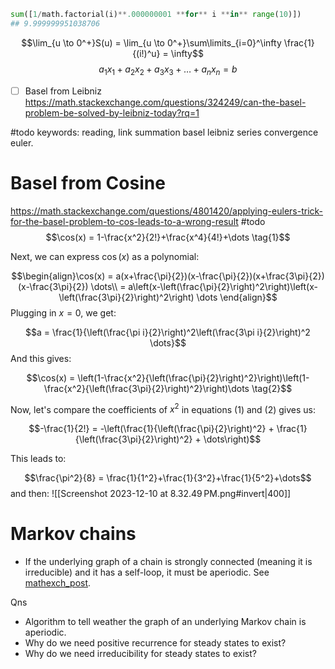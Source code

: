 ```python
sum([1/math.factorial(i)**.000000001 **for** i **in** range(10)])
## 9.999999951038706
```

$$\lim_{u \to 0^+}S(u) = \lim_{u \to 0^+}\sum\limits_{i=0}^\infty \frac{1}{(i!)^u} = \infty$$
$$a_1 x_1 + a_2 x_2 + a_3 x_3 + \dots + a_n x_n = b$$

- [ ] Basel from Leibniz https://math.stackexchange.com/questions/324249/can-the-basel-problem-be-solved-by-leibniz-today?rq=1

#todo keywords: reading, link summation basel leibniz series convergence euler.

# Basel from Cosine
https://math.stackexchange.com/questions/4801420/applying-eulers-trick-for-the-basel-problem-to-cos-leads-to-a-wrong-result #todo 
$$\cos(x) = 1-\frac{x^2}{2!}+\frac{x^4}{4!}+\dots \tag{1}$$

Next, we can express $\cos(x)$ as a polynomial:

$$\begin{align}\cos(x) = a(x+\frac{\pi}{2})(x-\frac{\pi}{2})(x+\frac{3\pi}{2})(x-\frac{3\pi}{2}) \dots\\
 = a\left(x-\left(\frac{\pi}{2}\right)^2\right)\left(x-\left(\frac{3\pi}{2}\right)^2\right) \dots
\end{align}$$
Plugging in $x=0$, we get:

$$a = \frac{1}{\left(\frac{\pi i}{2}\right)^2\left(\frac{3\pi i}{2}\right)^2 \dots}$$
And this gives:

$$\cos(x) = \left(1-\frac{x^2}{\left(\frac{\pi}{2}\right)^2}\right)\left(1-\frac{x^2}{\left(\frac{3\pi}{2}\right)^2}\right)\dots \tag{2}$$

Now, let's compare the coefficients of $x^2$ in equations (1) and (2) gives us:

$$-\frac{1}{2!} = -\left(\frac{1}{\left(\frac{\pi}{2}\right)^2} + \frac{1}{\left(\frac{3\pi}{2}\right)^2} + \dots\right)$$

This leads to:

$$\frac{\pi^2}{8} = \frac{1}{1^2}+\frac{1}{3^2}+\frac{1}{5^2}+\dots$$
and then: 
![[Screenshot 2023-12-10 at 8.32.49 PM.png#invert|400]]

# Markov chains
- If the underlying graph of a chain is strongly connected (meaning it is irreducible) and it has a self-loop, it must be aperiodic. See [mathexch_post](https://math.stackexchange.com/questions/1233075/aperiodicity-of-markov-chain).

Qns
- Algorithm to tell weather the graph of an underlying Markov chain is aperiodic.
- Why do we need positive recurrence for steady states to exist?
- Why do we need irreducibility for steady states to exist?